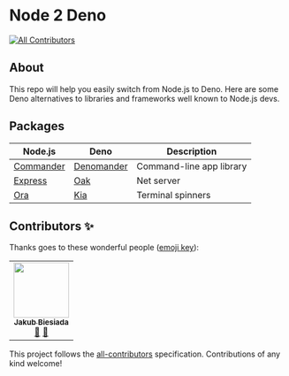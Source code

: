 # Node 2 Deno
<!-- ALL-CONTRIBUTORS-BADGE:START - Do not remove or modify this section -->
[![All Contributors](https://img.shields.io/badge/all_contributors-1-orange.svg?style=flat-square)](#contributors-)
<!-- ALL-CONTRIBUTORS-BADGE:END -->

## About

This repo will help you easily switch from Node.js to Deno. Here are some Deno alternatives to libraries and frameworks well known to Node.js devs.

## Packages

| Node.js                                          | Deno                                               | Description              |
| ------------------------------------------------ | -------------------------------------------------- | ------------------------ |
| [Commander](https://github.com/tj/commander.js/) | [Denomander](https://github.com/siokas/denomander) | Command-line app library |
| [Express](https://expressjs.com/)                | [Oak](https://github.com/oakserver/oak)            | Net server               |
| [Ora](https://github.com/sindresorhus/ora)       | [Kia](https://github.com/HarryPeach/kia)           | Terminal spinners        |

## Contributors ✨

Thanks goes to these wonderful people ([emoji key](https://allcontributors.org/docs/en/emoji-key)):

<!-- ALL-CONTRIBUTORS-LIST:START - Do not remove or modify this section -->
<!-- prettier-ignore-start -->
<!-- markdownlint-disable -->
<table>
  <tr>
    <td align="center"><a href="https://jb1905.github.io/portfolio/"><img src="https://avatars2.githubusercontent.com/u/28870390?v=4" width="100px;" alt=""/><br /><sub><b>Jakub Biesiada</b></sub></a><br /><a href="#ideas-JB1905" title="Ideas, Planning, & Feedback">🤔</a> <a href="https://github.com/docuduck/node2deno/commits?author=JB1905" title="Documentation">📖</a></td>
  </tr>
</table>

<!-- markdownlint-enable -->
<!-- prettier-ignore-end -->
<!-- ALL-CONTRIBUTORS-LIST:END -->

This project follows the [all-contributors](https://github.com/all-contributors/all-contributors) specification. Contributions of any kind welcome!
